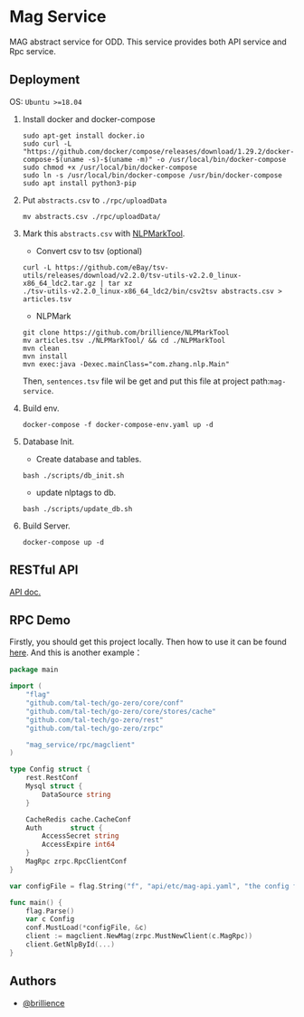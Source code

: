 # Mag Service

MAG abstract service for ODD. This service provides both API service and Rpc service.

## Deployment
OS: `Ubuntu >=18.04`
1. Install docker and docker-compose
    ```shell
    sudo apt-get install docker.io
    sudo curl -L "https://github.com/docker/compose/releases/download/1.29.2/docker-compose-$(uname -s)-$(uname -m)" -o /usr/local/bin/docker-compose
    sudo chmod +x /usr/local/bin/docker-compose
    sudo ln -s /usr/local/bin/docker-compose /usr/bin/docker-compose
    sudo apt install python3-pip
    ```
2. Put `abstracts.csv` to `./rpc/uploadData`
    ```shell
    mv abstracts.csv ./rpc/uploadData/
    ```
   
3. Mark this `abstracts.csv` with [NLPMarkTool](https://github.com/brillience/NLPMarkTool).
   - Convert csv to tsv (optional)
   ```shell
   curl -L https://github.com/eBay/tsv-utils/releases/download/v2.2.0/tsv-utils-v2.2.0_linux-x86_64_ldc2.tar.gz | tar xz
   ./tsv-utils-v2.2.0_linux-x86_64_ldc2/bin/csv2tsv abstracts.csv > articles.tsv
   ```
   - NLPMark
   ```shell
   git clone https://github.com/brillience/NLPMarkTool
   mv articles.tsv ./NLPMarkTool/ && cd ./NLPMarkTool
   mvn clean
   mvn install
   mvn exec:java -Dexec.mainClass="com.zhang.nlp.Main"
   ```
   Then, `sentences.tsv` file wil be get and put this file at project path:`mag-service`.
4. Build env.
   ```shell
   docker-compose -f docker-compose-env.yaml up -d
   ```
5. Database Init.
   - Create database and tables.
   ```shell
   bash ./scripts/db_init.sh
   ```
   - update nlptags to db.
   ```shell
   bash ./scripts/update_db.sh
   ```
7. Build Server.
   
   ```shell
   docker-compose up -d
   ```

## RESTful API 
[API doc.](api/mag.md)

## RPC Demo
Firstly, you should get this project locally. Then how to use it can be found [here](api/internal/svc/servicecontext.go).
And this is another example：
```go
package main

import (
	"flag"
	"github.com/tal-tech/go-zero/core/conf"
	"github.com/tal-tech/go-zero/core/stores/cache"
	"github.com/tal-tech/go-zero/rest"
	"github.com/tal-tech/go-zero/zrpc"

	"mag_service/rpc/magclient"
)

type Config struct {
	rest.RestConf
	Mysql struct {
		DataSource string
	}

	CacheRedis cache.CacheConf
	Auth       struct {
		AccessSecret string
		AccessExpire int64
	}
	MagRpc zrpc.RpcClientConf
}

var configFile = flag.String("f", "api/etc/mag-api.yaml", "the config file")

func main() {
	flag.Parse()
	var c Config
	conf.MustLoad(*configFile, &c)
	client := magclient.NewMag(zrpc.MustNewClient(c.MagRpc))
	client.GetNlpById(...)
}

```

## Authors

- [@brillience](https://github.com/brillience)
